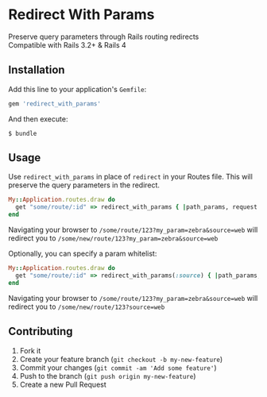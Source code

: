 # Redirect With Params

Preserve query parameters through Rails routing redirects  
Compatible with Rails 3.2+ & Rails 4

## Installation

Add this line to your application's `Gemfile`:

```ruby
gem 'redirect_with_params'
```

And then execute:

    $ bundle

## Usage

Use `redirect_with_params` in place of `redirect` in your Routes file. This will preserve the query parameters in the redirect.

```ruby
My::Application.routes.draw do
  get "some/route/:id" => redirect_with_params { |path_params, request| "/some/new/route/#{path_params[:id]}" }
end
```

Navigating your browser to `/some/route/123?my_param=zebra&source=web` will redirect you to `/some/new/route/123?my_param=zebra&source=web`

Optionally, you can specify a param whitelist:

```ruby
My::Application.routes.draw do
  get "some/route/:id" => redirect_with_params(:source) { |path_params, request| "/some/new/route/#{path_params[:id]}" }
end
```

Navigating your browser to `/some/route/123?my_param=zebra&source=web` will redirect you to `/some/new/route/123?source=web`

## Contributing

1. Fork it
2. Create your feature branch (`git checkout -b my-new-feature`)
3. Commit your changes (`git commit -am 'Add some feature'`)
4. Push to the branch (`git push origin my-new-feature`)
5. Create a new Pull Request
